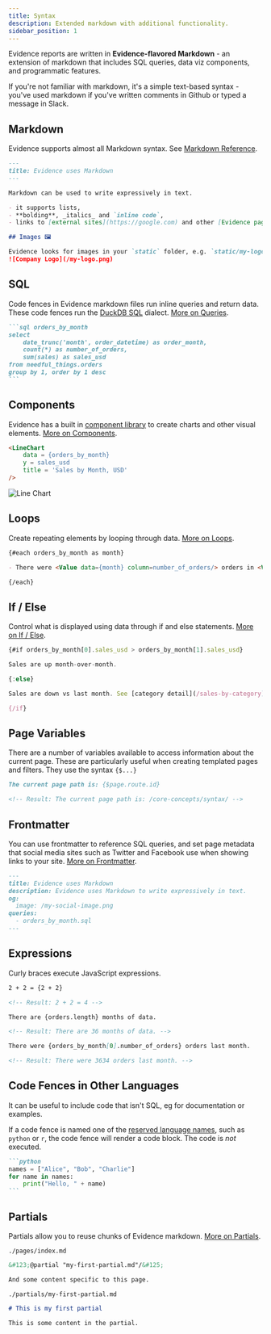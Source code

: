 ```yaml
---
title: Syntax
description: Extended markdown with additional functionality.
sidebar_position: 1
---
```


Evidence reports are written in **Evidence-flavored Markdown** - an extension of markdown that includes SQL queries, data viz components, and programmatic features.

If you're not familiar with markdown, it's a simple text-based syntax - you've used markdown if you've written comments in Github or typed a message in Slack.

## Markdown

Evidence supports almost all Markdown syntax. See [Markdown Reference](/reference/markdown).

```markdown
---
title: Evidence uses Markdown
---

Markdown can be used to write expressively in text.

- it supports lists,
- **bolding**, _italics_ and `inline code`,
- links to [external sites](https://google.com) and other [Evidence pages](/another/page)

## Images 🖼️

Evidence looks for images in your `static` folder, e.g. `static/my-logo.png`.
![Company Logo](/my-logo.png)
```

## SQL

Code fences in Evidence markdown files run inline queries and return data. These code fences run the [DuckDB SQL](https://duckdb.org/docs/sql/introduction) dialect. [More on Queries](/core-concepts/markdown-queries).

````markdown
```sql orders_by_month
select
    date_trunc('month', order_datetime) as order_month,
    count(*) as number_of_orders,
    sum(sales) as sales_usd
from needful_things.orders
group by 1, order by 1 desc
```
````

## Components

Evidence has a built in [component library](/components/all-components) to create charts and other visual elements. [More on Components](/core-concepts/components).

```markdown
<LineChart 
    data = {orders_by_month}    
    y = sales_usd 
    title = 'Sales by Month, USD' 
/>
```

![Line Chart](/img/syntax-line-chart.png)


## Loops

Create repeating elements by looping through data. [More on Loops](/core-concepts/loops).

```markdown
{#each orders_by_month as month}

- There were <Value data={month} column=number_of_orders/> orders in <Value data={month} />.

{/each}
```

## If / Else

Control what is displayed using data through if and else statements. [More on If / Else](/core-concepts/if-else).

```javascript
{#if orders_by_month[0].sales_usd > orders_by_month[1].sales_usd}

Sales are up month-over-month.

{:else}

Sales are down vs last month. See [category detail](/sales-by-category).

{/if}
```

## Page Variables

There are a number of variables available to access information about the current page. These are particularly useful when creating templated pages and filters. They use the syntax `{$...}`

```markdown
The current page path is: {$page.route.id}

<!-- Result: The current page path is: /core-concepts/syntax/ -->
```

## Frontmatter

You can use frontmatter to reference SQL queries, and set page metadata that social media sites such as Twitter and Facebook use when showing links to your site. [More on Frontmatter](/reference/markdown#frontmatter).

```markdown
---
title: Evidence uses Markdown
description: Evidence uses Markdown to write expressively in text.
og:
  image: /my-social-image.png
queries:
  - orders_by_month.sql
---
```

## Expressions

Curly braces execute JavaScript expressions.

```markdown
2 + 2 = {2 + 2}

<!-- Result: 2 + 2 = 4 -->

There are {orders.length} months of data.

<!-- Result: There are 36 months of data. -->

There were {orders_by_month[0].number_of_orders} orders last month.

<!-- Result: There were 3634 orders last month. -->
```


## Code Fences in Other Languages

It can be useful to include code that isn't SQL, eg for documentation or examples.

If a code fence is named one of the [reserved language names](https://github.com/evidence-dev/evidence/blob/main/packages/lib/preprocess/src/utils/supportedLanguages.cjs), such as `python` or `r`, the code fence will render a code block. The code is _not_ executed.

````markdown
```python
names = ["Alice", "Bob", "Charlie"]
for name in names:
    print("Hello, " + name)
```
````

## Partials

Partials allow you to reuse chunks of Evidence markdown. [More on Partials](/reference/markdown#partials).

`./pages/index.md`
```markdown
&#123;@partial "my-first-partial.md"/&#125;

And some content specific to this page.
```

`./partials/my-first-partial.md`
```markdown
# This is my first partial

This is some content in the partial.
```
